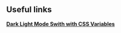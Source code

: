 ## Useful links


[**Dark Light Mode Swith with CSS Variables**](https://dev.to/ananyaneogi/create-a-dark-light-mode-switch-with-css-variables-34l8)

